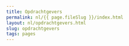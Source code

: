 ```yaml
---
title: Opdrachtgevers
permalink: nl/{{ page.fileSlug }}/index.html
layout: nl/opdrachtgevers.html
slug: opdrachtgevers
tags: pages
---
```



